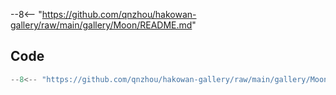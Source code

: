 --8<-- "https://github.com/qnzhou/hakowan-gallery/raw/main/gallery/Moon/README.md"

## Code

```py
--8<-- "https://github.com/qnzhou/hakowan-gallery/raw/main/gallery/Moon/moon.py"
```
